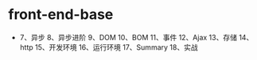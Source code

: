 # front-end-base

- 7、异步
  8、异步进阶
  9、DOM
  10、BOM
  11、事件
  12、Ajax
  13、存储
  14、http
  15、开发环境
  16、运行环境
  17、Summary
  18、实战
